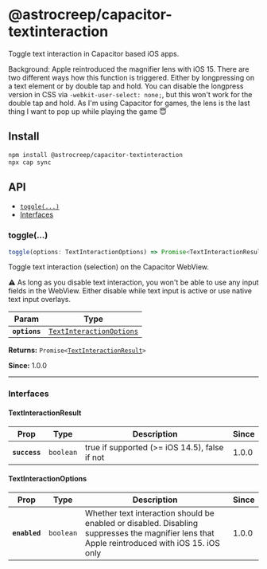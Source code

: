 # @astrocreep/capacitor-textinteraction

Toggle text interaction in Capacitor based iOS apps.

Background: Apple reintroduced the magnifier lens with iOS 15. There are two
different ways how this function is triggered. Either by longpressing on a text
element or by double tap and hold. You can disable the longpress version in CSS
via `-webkit-user-select: none;`, but this won't work for the double tap and hold.
As I'm using Capacitor for games, the lens is the last thing I want to pop up
while playing the game 😇

## Install

```bash
npm install @astrocreep/capacitor-textinteraction
npx cap sync
```

## API

<docgen-index>

* [`toggle(...)`](#toggle)
* [Interfaces](#interfaces)

</docgen-index>

<docgen-api>
<!--Update the source file JSDoc comments and rerun docgen to update the docs below-->

### toggle(...)

```typescript
toggle(options: TextInteractionOptions) => Promise<TextInteractionResult>
```

Toggle text interaction (selection) on the Capacitor WebView.

⚠️ As long as you disable text interaction, you won't be able
to use any input fields in the WebView. Either disable while text input is active or
use native text input overlays.

| Param         | Type                                                                      |
| ------------- | ------------------------------------------------------------------------- |
| **`options`** | <code><a href="#textinteractionoptions">TextInteractionOptions</a></code> |

**Returns:** <code>Promise&lt;<a href="#textinteractionresult">TextInteractionResult</a>&gt;</code>

**Since:** 1.0.0

--------------------


### Interfaces


#### TextInteractionResult

| Prop          | Type                 | Description                                      | Since |
| ------------- | -------------------- | ------------------------------------------------ | ----- |
| **`success`** | <code>boolean</code> | true if supported (&gt;= iOS 14.5), false if not | 1.0.0 |


#### TextInteractionOptions

| Prop          | Type                 | Description                                                                                                                                   | Since |
| ------------- | -------------------- | --------------------------------------------------------------------------------------------------------------------------------------------- | ----- |
| **`enabled`** | <code>boolean</code> | Whether text interaction should be enabled or disabled. Disabling suppresses the magnifier lens that Apple reintroduced with iOS 15. iOS only | 1.0.0 |

</docgen-api>
